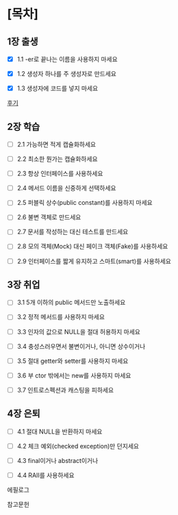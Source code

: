 
# [목차]

## 1장 출생

- [x] 1.1 -er로 끝나는 이름을 사용하지 마세요

- [x] 1.2 생성자 하나를 주 생성자로 만드세요   

- [x] 1.3 생성자에 코드를 넣지 마세요

[후기](./birth.md) 

## 2장 학습

- [ ] 2.1 가능하면 적게 캡슐화하세요    

- [ ] 2.2 최소한 뭔가는 캡슐화하세요    

- [ ] 2.3 항상 인터페이스를 사용하세요    

- [ ] 2.4 메서드 이름을 신중하게 선택하세요  

- [ ] 2.5 퍼블릭 상수(public constant)를 사용하지 마세요    

- [ ] 2.6 불변 객체로 만드세요    

- [ ] 2.7 문서를 작성하는 대신 테스트를 만드세요    

- [ ] 2.8 모의 객체(Mock) 대신 페이크 객체(Fake)를 사용하세요  

- [ ] 2.9 인터페이스를 짧게 유지하고 스마트(smart)를 사용하세요

## 3장 취업   

- [ ] 3.1 5개 이하의 public 메서드만 노출하세요  

- [ ] 3.2 정적 메서드를 사용하지 마세요    

- [ ] 3.3 인자의 값으로 NULL을 절대 허용하지 마세요    

- [ ] 3.4 충성스러우면서 불변이거나, 아니면 상수이거나    

- [ ] 3.5 절대 getter와 setter를 사용하지 마세요  

- [ ] 3.6 부 ctor 밖에서는 new를 사용하지 마세요    

- [ ] 3.7 인트로스펙션과 캐스팅을 피하세요   

## 4장 은퇴    

- [ ] 4.1 절대 NULL을 반환하지 마세요  

- [ ] 4.2 체크 예외(checked exception)만 던지세요   

- [ ] 4.3 final이거나 abstract이거나   

- [ ] 4.4 RAII를 사용하세요    

에필로그

참고문헌
